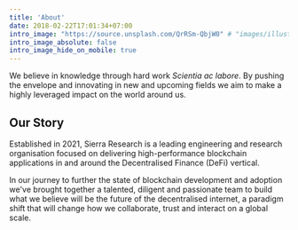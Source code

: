 ```yaml
---
title: 'About'
date: 2018-02-22T17:01:34+07:00
intro_image: "https://source.unsplash.com/QrRSm-QbjW0" # "images/illustrations/pointing.svg"
intro_image_absolute: false
intro_image_hide_on_mobile: true
---
```


We believe in knowledge through hard work _Scientia ac labore_. By pushing the envelope and innovating in new and upcoming fields we aim to make a highly leveraged impact on the world around us.


## Our Story

Established in 2021, Sierra Research is a leading  engineering and research organisation focused on delivering high-performance blockchain applications in and around the Decentralised Finance (DeFi) vertical.

In our journey to further the state of blockchain development and adoption we've brought together a talented, diligent and passionate team to build what we believe will be the future of the decentralised internet, a paradigm shift that will change how we collaborate, trust and interact on a global scale.